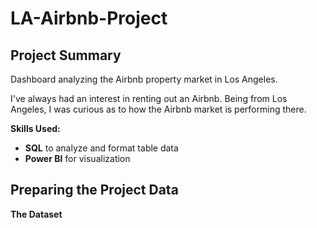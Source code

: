 # LA-Airbnb-Project

## Project Summary<br/>
Dashboard analyzing the Airbnb property market in Los Angeles.<br/>

I've always had an interest in renting out an Airbnb. Being from Los Angeles, I was curious as to how the Airbnb market is performing there.<br/>


**Skills Used:**<br/>
- **SQL** to analyze and format table data
- **Power BI** for visualization

## Preparing the Project Data<br/>

**The Dataset**
